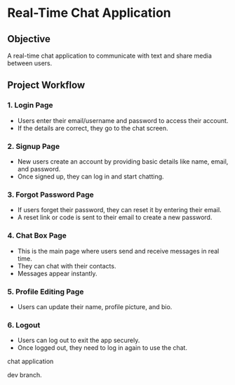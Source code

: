 # Real-Time Chat Application  
## Objective  
A real-time chat application to communicate with text and share media between users.  

## Project Workflow  
### 1. Login Page  
- Users enter their email/username and password to access their account.  
- If the details are correct, they go to the chat screen.  

### 2. Signup Page  
- New users create an account by providing basic details like name, email, and password.  
- Once signed up, they can log in and start chatting.  

### 3. Forgot Password Page  
- If users forget their password, they can reset it by entering their email.  
- A reset link or code is sent to their email to create a new password.  

### 4. Chat Box Page  
- This is the main page where users send and receive messages in real time.  
- They can chat with their contacts.  
- Messages appear instantly.  

### 5. Profile Editing Page  
- Users can update their name, profile picture, and bio.    

### 6. Logout  
- Users can log out to exit the app securely.  
- Once logged out, they need to log in again to use the chat.  

chat application


dev branch.